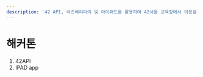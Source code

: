 ```yaml
---
description: '42 API, 라즈베리파이 및 아이패드를 활용하여 42서울 교육장에서 이용할 수 있는 서비스를 개발한다.'
---
```


# 해커톤

1. 42API
2. IPAD app

